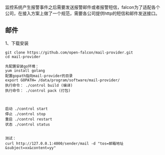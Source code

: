 监控系统产生报警事件之后需要发送报警邮件或者报警短信，falcon为了适配各个公司，在接入方案上做了一个规范，需要各公司提供http的短信和邮件发送接口。  

邮件
---
1、下载安装
```
git clone https://github.com/open-falcon/mail-provider.git
cd mail-provider

先配置安装go环境：
yum install golang
配置gopath指向mail-provider的目录
export GOPATH= /data/program/software/mail-provider/
执行命令： ./control build (编译)
执行命令： ./control pack (打包)



启动 ./control start
停止 ./control stop
重启 ./control restart
状态 ./control status


测试：
curl http://127.0.0.1:4000/sender/mail -d "tos=邮箱地址&subject=xx&content=yy"


```  

